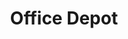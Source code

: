 ---
title: "Office Depot"
url: /san-antonio/office-depot-san-pedro-avenue/
shop: office supplies
---
